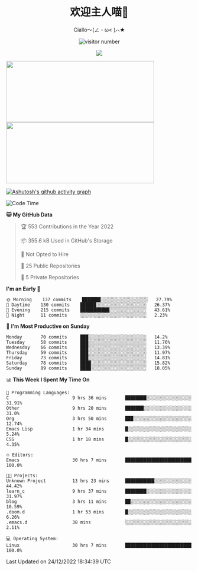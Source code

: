 <div align="center">
  <h1>欢迎主人喵👋</h1>
  <p>Ciallo～(∠・ω< )⌒★</p>
</div>

<p align="center">
  <img src="https://count.getloli.com/get/@Ziqi-Yang?theme=rule34" alt="visitor number" />
</p>

<p align="center">
  <img src="https://skillicons.dev/icons?i=go,java,js,sass,py,godot,flutter,linux,emacs" />
</p>

<a href="https://github.com/Ziqi-Yang?tab=repositories">
   <img height="165" width="400" src="https://github-readme-stats.vercel.app/api?username=Ziqi-Yang&show_icons=true&include_all_commits=true&hide_border=true" />
  <img height="165" width="400" src="https://svg-banners.vercel.app/api?type=luminance&text1=Be%20Fantastic🌞&width=400&height=165" />
</a>


[![Ashutosh's github activity graph](https://github-readme-activity-graph.cyclic.app/graph?username=Ziqi-Yang&theme=github)](https://github.com/ashutosh00710/github-readme-activity-graph)

<!--START_SECTION:waka-->
![Code Time](http://img.shields.io/badge/Code%20Time-286%20hrs%2017%20mins-blue)

**🐱 My GitHub Data** 

> 🏆 553 Contributions in the Year 2022
 > 
> 📦 355.6 kB Used in GitHub's Storage 
 > 
> 🚫 Not Opted to Hire
 > 
> 📜 25 Public Repositories 
 > 
> 🔑 5 Private Repositories  
 > 
**I'm an Early 🐤** 

```text
🌞 Morning    137 commits    ███████░░░░░░░░░░░░░░░░░░   27.79% 
🌆 Daytime    130 commits    ██████░░░░░░░░░░░░░░░░░░░   26.37% 
🌃 Evening    215 commits    ███████████░░░░░░░░░░░░░░   43.61% 
🌙 Night      11 commits     ░░░░░░░░░░░░░░░░░░░░░░░░░   2.23%

```
📅 **I'm Most Productive on Sunday** 

```text
Monday       70 commits     ███░░░░░░░░░░░░░░░░░░░░░░   14.2% 
Tuesday      58 commits     ███░░░░░░░░░░░░░░░░░░░░░░   11.76% 
Wednesday    66 commits     ███░░░░░░░░░░░░░░░░░░░░░░   13.39% 
Thursday     59 commits     ███░░░░░░░░░░░░░░░░░░░░░░   11.97% 
Friday       73 commits     ███░░░░░░░░░░░░░░░░░░░░░░   14.81% 
Saturday     78 commits     ████░░░░░░░░░░░░░░░░░░░░░   15.82% 
Sunday       89 commits     ████░░░░░░░░░░░░░░░░░░░░░   18.05%

```


📊 **This Week I Spent My Time On** 

```text
💬 Programming Languages: 
C                        9 hrs 36 mins       ████████░░░░░░░░░░░░░░░░░   31.91% 
Other                    9 hrs 20 mins       ███████░░░░░░░░░░░░░░░░░░   31.0% 
Org                      3 hrs 50 mins       ███░░░░░░░░░░░░░░░░░░░░░░   12.74% 
Emacs Lisp               1 hr 34 mins        █░░░░░░░░░░░░░░░░░░░░░░░░   5.24% 
CSS                      1 hr 18 mins        █░░░░░░░░░░░░░░░░░░░░░░░░   4.35%

🔥 Editors: 
Emacs                    30 hrs 7 mins       █████████████████████████   100.0%

🐱‍💻 Projects: 
Unknown Project          13 hrs 23 mins      ███████████░░░░░░░░░░░░░░   44.42% 
learn_c                  9 hrs 37 mins       ████████░░░░░░░░░░░░░░░░░   31.97% 
blog                     3 hrs 11 mins       ██░░░░░░░░░░░░░░░░░░░░░░░   10.59% 
.doom.d                  1 hr 53 mins        █░░░░░░░░░░░░░░░░░░░░░░░░   6.26% 
.emacs.d                 38 mins             ░░░░░░░░░░░░░░░░░░░░░░░░░   2.11%

💻 Operating System: 
Linux                    30 hrs 7 mins       █████████████████████████   100.0%

```


 Last Updated on 24/12/2022 18:34:39 UTC
<!--END_SECTION:waka-->
